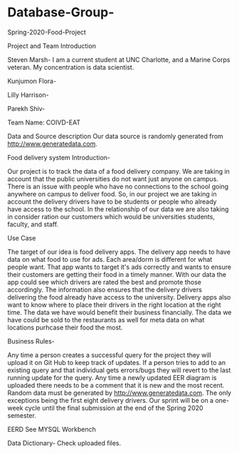 # Database-Group-
Spring-2020-Food-Project

Project and Team Introduction

Steven Marsh- I am a current student at UNC Charlotte, and a Marine Corps veteran. My concentration is data scientist.

Kunjumon Flora-

Lilly Harrison-

Parekh Shiv-

Team Name: COIVD-EAT

Data and Source description
Our data source is randomly generated from http://www.generatedata.com. 

Food delivery system 
Introduction-

Our project is to track the data of a food delivery company. We are taking in account that the public universities do not want just anyone on campus. There is an issue with people who have no connections to the school going anywhere on campus to deliver food. So, in our project we are taking in account the delivery drivers have to be students or people who already have access to the school. In the relationship of our data we are also taking in consider ration our customers which would be universities students, faculty, and staff.


Use Case

The target of our idea is food delivery apps. The delivery app needs to have data on what food to use for ads. Each area/dorm is different for what people want. That app wants to target it's ads correctly and wants to ensure their customers are getting their food in a timely manner. With our data the app could see which drivers are rated the best and promote those accordingly. The information also ensures that the delivery drivers delivering the food already have access to the university. Delivery apps also want to know where to place their drivers in the right location at the right time. The data we have would benefit their business financially. The data we have could be sold to the restaurants as well for meta data on what locations purhcase their food the most.

Business Rules-

Any time a person creates a successful query for the project they will upload it on Git Hub to keep track of updates. If a person tries to add to an existing query and that individual gets errors/bugs they will revert to the last running update for the query. Any time a newly updated EER diagram is uploaded there needs to be a comment that it is new and the most recent. Random data must be generated by http://www.generatedata.com. The only exceptions being the first eight delivery drivers. Our sprint will be on a one-week cycle until the final submission at the end of the Spring 2020 semester.

EERD
See MYSQL Workbench


Data Dictionary-
Check uploaded files.

